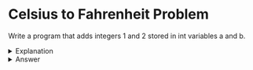# Celsius to Fahrenheit Problem
Write a program that adds integers 1 and 2 stored in int variables a and b.

<details>
<summary>Explanation</summary>
<br>
</details>


<details>
<summary>Answer</summary>
<br>

``` c
#include<stdio.h>
int main(){
	int a, b, sum;
        a=1;
        b=2;
	sum = a + b;
	printf("%d", sum);
}
```

</details>
